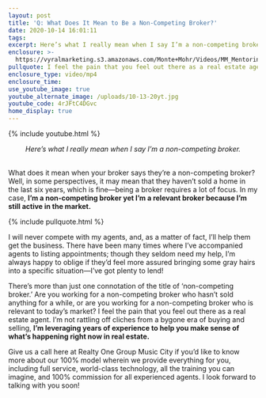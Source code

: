```yaml
---
layout: post
title: 'Q: What Does It Mean to Be a Non-Competing Broker?'
date: 2020-10-14 16:01:11
tags:
excerpt: Here’s what I really mean when I say I’m a non-competing broker.
enclosure: >-
  https://vyralmarketing.s3.amazonaws.com/Monte+Mohr/Videos/MM_Mentoring_-_What_Is_a_Non-Competing_Broker.mp4
pullquote: I feel the pain that you feel out there as a real estate agent.
enclosure_type: video/mp4
enclosure_time:
use_youtube_image: true
youtube_alternate_image: /uploads/10-13-20yt.jpg
youtube_code: 4rJFtC4DGvc
home_display: true
---
```


{% include youtube.html %}

<center><em>Here’s what I really mean when I say I’m a non-competing broker.</em></center>
&nbsp;

What does it mean when your broker says they’re a non-competing broker? Well, in some perspectives, it may mean that they haven’t sold a home in the last six years, which is fine—being a broker requires a lot of focus. In my case, **I’m a non-competing broker yet I’m a relevant broker because I’m still active in the market.&nbsp;**

{% include pullquote.html %}

I will never compete with my agents, and, as a matter of fact, I’ll help them get the business. There have been many times where I’ve accompanied agents to listing appointments; though they seldom need my help, I’m always happy to oblige if they’d feel more assured bringing some gray hairs into a specific situation—I’ve got plenty to lend\!&nbsp;

There’s more than just one connotation of the title of ‘non-competing broker.’ Are you working for a non-competing broker who hasn’t sold anything for a while, or are you working for a non-competing broker who is relevant to today’s market? I feel the pain that you feel out there as a real estate agent. I’m not rattling off cliches from a bygone era of buying and selling, **I’m leveraging years of experience to help you make sense of what’s happening right now in real estate.&nbsp;**

Give us a call here at Realty One Group Music City if you’d like to know more about our 100% model wherein we provide everything for you, including full service, world-class technology, all the training you can imagine, and 100% commission for all experienced agents. I look forward to talking with you soon\!